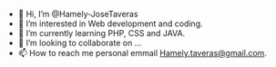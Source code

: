 - 👋 Hi, I’m @Hamely-JoseTaveras
- 👀 I’m interested in Web development and coding.
- 🌱 I’m currently learning PHP, CSS and JAVA.
- 💞️ I’m looking to collaborate on ...
- 📫 How to reach me personal emmail Hamely.taveras@gmail.com.

<!---
Hamely-JoseTaveras/Hamely-JoseTaveras is a ✨ special ✨ repository because its `README.md` (this file) appears on your GitHub profile.
You can click the Preview link to take a look at your changes.
--->

